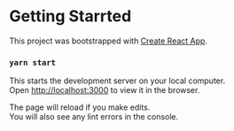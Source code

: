 # Getting Starrted

This project was bootstrapped with [Create React App](https://github.com/facebook/create-react-app).


### `yarn start`

This starts the development server on your local computer.\
Open [http://localhost:3000](http://localhost:3000) to view it in the browser.

The page will reload if you make edits.\
You will also see any lint errors in the console.

